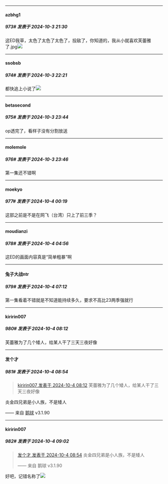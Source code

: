 ﻿
*****

####  azbhg1  
##### 973#       发表于 2024-10-3 21:30

这ED我草，太色了太色了太色了，投敌了，你知道的，我从小就喜欢芙蕾雅了.jpg<img src="https://static.saraba1st.com/image/smiley/face2017/081.png" referrerpolicy="no-referrer">


*****

####  ssobsb  
##### 974#       发表于 2024-10-3 22:21

都快追上小说了<img src="https://static.saraba1st.com/image/smiley/face2017/067.png" referrerpolicy="no-referrer">


*****

####  betasecond  
##### 975#       发表于 2024-10-3 23:44

op透完了，看样子没有分割放送

*****

####  molemole  
##### 976#       发表于 2024-10-3 23:46

第一集还不错啊


*****

####  moekyo  
##### 977#       发表于 2024-10-4 00:19

这部之前是不是在网飞（台湾）只上了前三季？


*****

####  moudianzi  
##### 978#       发表于 2024-10-4 04:56

这ED的画面内容真是“简单粗暴”啊


*****

####  兔子大战ntr  
##### 979#       发表于 2024-10-4 07:12

第一集看着不错就是不知道能持续多久，要求不高比23两季强就行


*****

####  kiririn007  
##### 980#       发表于 2024-10-4 08:12

芙蕾雅为了几个矮人，给某人干了三天三夜好像


*****

####  发个才  
##### 981#       发表于 2024-10-4 08:54

<blockquote><a href="httphttps://bbs.saraba1st.com/2b/forum.php?mod=redirect&amp;goto=findpost&amp;pid=66371561&amp;ptid=1811212" target="_blank">kiririn007 发表于 2024-10-4 08:12</a>
芙蕾雅为了几个矮人，给某人干了三天三夜好像</blockquote>
炎金四兄弟是小人族，不是矮人

—— 来自 [鹅球](https://www.pgyer.com/GcUxKd4w) v3.1.90


*****

####  kiririn007  
##### 982#       发表于 2024-10-4 09:02

<blockquote><a href="httphttps://bbs.saraba1st.com/2b/forum.php?mod=redirect&amp;goto=findpost&amp;pid=66371667&amp;ptid=1811212" target="_blank">发个才 发表于 2024-10-4 08:54</a>
炎金四兄弟是小人族，不是矮人

—— 来自 鹅球 v3.1.90</blockquote>
好吧，记错名称了<img src="https://static.saraba1st.com/image/smiley/face2017/003.png" referrerpolicy="no-referrer">


